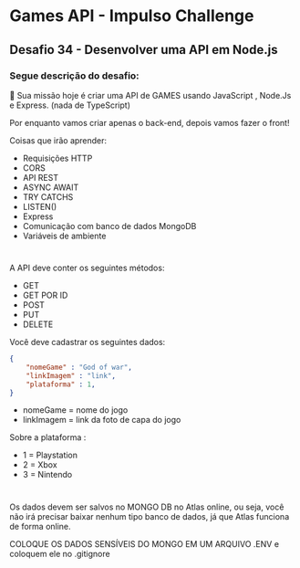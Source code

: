 
# Games API - Impulso Challenge

## Desafio 34 - Desenvolver uma API em Node.js

### Segue descrição do desafio:


🚀 Sua missão hoje é criar uma API de GAMES usando JavaScript , Node.Js e Express. (nada de TypeScript)

Por enquanto vamos criar apenas o back-end, depois vamos fazer o front! 

Coisas que irão aprender:
- Requisições HTTP
- CORS
- API REST
- ASYNC AWAIT
- TRY CATCHS
- LISTEN()
- Express
- Comunicação com banco de dados MongoDB
- Variáveis de ambiente

#
A API deve conter os seguintes métodos:
 
- GET
- GET POR ID
- POST
- PUT
- DELETE


Você deve cadastrar os seguintes dados:
```json
{
    "nomeGame" : "God of war",
    "linkImagem" : "link",
    "plataforma" : 1,
}
```

- nomeGame = nome do jogo
- linkImagem = link da foto de capa do jogo

Sobre a plataforma :
- 1  = Playstation
- 2 = Xbox
- 3 = Nintendo

#
Os dados devem ser salvos no MONGO DB no Atlas online, ou seja, você não irá precisar baixar nenhum tipo banco de dados, já que Atlas funciona de forma online. 

COLOQUE OS DADOS SENSÍVEIS DO MONGO EM UM ARQUIVO .ENV e coloquem ele no .gitignore


